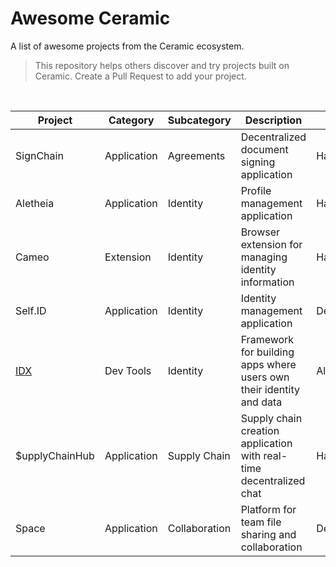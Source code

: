 # Awesome Ceramic
A list of awesome projects from the Ceramic ecosystem.

> This repository helps others discover and try projects built on Ceramic. Create a Pull Request to add your project.
</br>

| Project | Category | Subcategory | Description | Status |
| ---- | ---- | ----- | ---- | ---- |
| SignChain | Application | Agreements | Decentralized document signing application | Hackathon |
| Aletheia  | Application | Identity | Profile management application | Hackathon |
| Cameo | Extension | Identity | Browser extension for managing identity information | Hackathon |
| Self.ID | Application | Identity | Identity management application | Development |
| [IDX](https://idx.xyz) | Dev Tools | Identity | Framework for building apps where users own their identity and data | Alpha |
| $upplyChainHub | Application | Supply Chain | Supply chain creation application with real-time decentralized chat | Hackathon |
| Space | Application | Collaboration | Platform for team file sharing and collaboration | Development |
